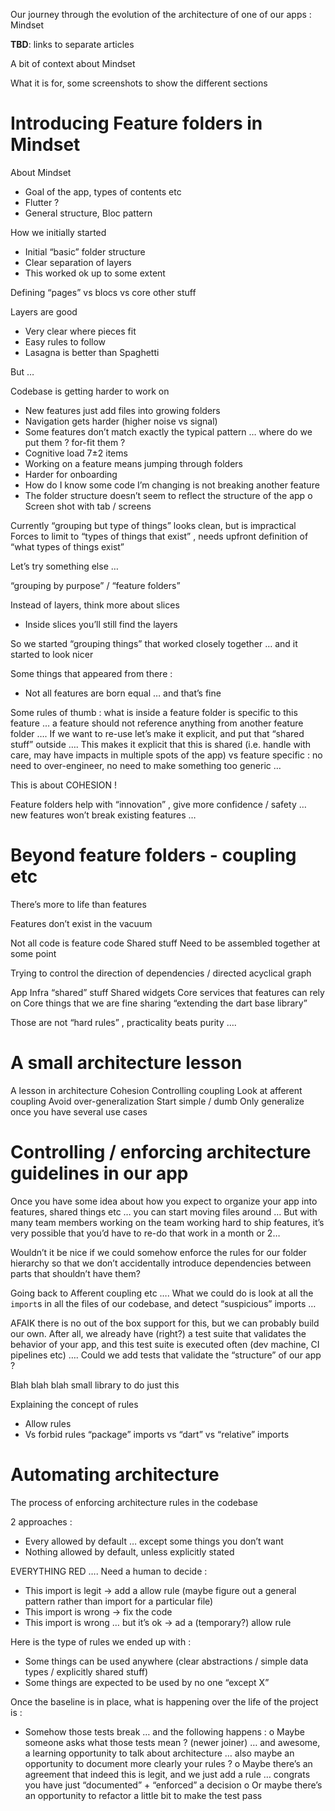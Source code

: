 

Our journey through the evolution of the architecture of one of our apps : Mindset

**TBD**: links to separate articles

A bit of context about Mindset

What it is for, some screenshots to show the different sections

# Introducing Feature folders in Mindset

About Mindset

- Goal of the app, types of contents etc
- Flutter ?
- General structure, Bloc pattern

How we initially started

- Initial “basic” folder structure
- Clear separation of layers
- This worked ok up to some extent

Defining “pages” vs blocs vs core other stuff

Layers are good

- Very clear where pieces fit
- Easy rules to follow
- Lasagna is better than Spaghetti

But …

Codebase is getting harder to work on

- New features just add files into growing folders
- Navigation gets harder (higher noise vs signal)
- Some features don’t match exactly the typical pattern … where do we put them ? for-fit them ?
- Cognitive load 7±2 items
- Working on a feature means jumping through folders
- Harder for onboarding
- How do I know some code I’m changing is not breaking another feature
- The folder structure doesn’t seem to reflect the structure of the app
  o Screen shot with tab / screens

Currently “grouping but type of things” looks clean, but is impractical
Forces to limit to “types of things that exist” , needs upfront definition of “what types of things exist”

Let’s try something else …

“grouping by purpose” / “feature folders”

Instead of layers, think more about slices

- Inside slices you’ll still find the layers

So we started “grouping things” that worked closely together
… and it started to look nicer

Some things that appeared from there :

- Not all features are born equal … and that’s fine

Some rules of thumb : what is inside a feature folder is specific to this feature … a feature should not reference anything from another feature folder …. If we want to re-use let’s make it explicit, and put that “shared stuff” outside …. This makes it explicit that this is shared (i.e. handle with care, may have impacts in multiple spots of the app) vs feature specific : no need to over-engineer, no need to make something too generic …

This is about COHESION !

Feature folders help with “innovation” , give more confidence / safety … new features won’t break existing features …

# Beyond feature folders - coupling etc

There’s more to life than features

Features don’t exist in the vacuum

Not all code is feature code
Shared stuff
Need to be assembled together at some point

Trying to control the direction of dependencies / directed acyclical graph

App
Infra “shared” stuff
Shared widgets
Core services that features can rely on
Core things that we are fine sharing “extending the dart base library”

Those are not “hard rules” , practicality beats purity ….

# A small architecture lesson

A lesson in architecture
Cohesion
Controlling coupling
Look at afferent coupling
Avoid over-generalization
Start simple / dumb
Only generalize once you have several use cases

# Controlling / enforcing architecture guidelines in our app

Once you have some idea about how you expect to organize your app into features, shared things etc … you can start moving files around …
But with many team members working on the team working hard to ship features, it’s very possible that you’d have to re-do that work in a month or 2…

Wouldn’t it be nice if we could somehow enforce the rules for our folder hierarchy so that we don’t accidentally introduce dependencies between parts that shouldn’t have them?

Going back to Afferent coupling etc …. What we could do is look at all the `import`s in all the files of our codebase, and detect “suspicious” imports …

AFAIK there is no out of the box support for this, but we can probably build our own. After all, we already have (right?) a test suite that validates the behavior of your app, and this test suite is executed often (dev machine, CI pipelines etc) …. Could we add tests that validate the “structure” of our app ?

Blah blah blah small library to do just this

Explaining the concept of rules

- Allow rules
- Vs forbid rules
  “package” imports vs “dart” vs “relative” imports

# Automating architecture

The process of enforcing architecture rules in the codebase

2 approaches :

- Every allowed by default … except some things you don’t want
- Nothing allowed by default, unless explicitly stated

EVERYTHING RED ….
Need a human to decide :

- This import is legit -> add a allow rule (maybe figure out a general pattern rather than import for a particular file)
- This import is wrong -> fix the code
- This import is wrong … but it’s ok -> ad a (temporary?) allow rule

Here is the type of rules we ended up with :

- Some things can be used anywhere (clear abstractions / simple data types / explicitly shared stuff)
- Some things are expected to be used by no one “except X”

Once the baseline is in place, what is happening over the life of the project is :

- Somehow those tests break … and the following happens :
  o Maybe someone asks what those tests mean ? (newer joiner) … and awesome, a learning opportunity to talk about architecture … also maybe an opportunity to document more clearly your rules ?
  o Maybe there’s an agreement that indeed this is legit, and we just add a rule … congrats you have just “documented” + “enforced” a decision
  o Or maybe there’s an opportunity to refactor a little bit to make the test pass
